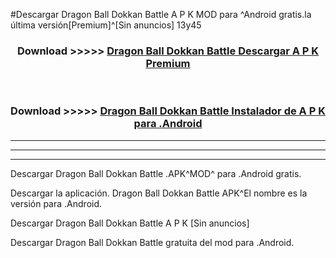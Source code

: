 #Descargar Dragon Ball Dokkan Battle  A P K MOD para ^Android gratis.la última versión[Premium]^[Sin anuncios] 13y45



<div align="center">
<h3>Download >>>>> <a href="https://es-web.web.app/?es= Dragon Ball Dokkan Battle ">Dragon Ball Dokkan Battle  Descargar A P K Premium</a></h3><br>

<h3>Download >>>>> <a href="https://es-web.web.app/?es= Dragon Ball Dokkan Battle ">Dragon Ball Dokkan Battle  Instalador de A P K para .Android</a></h3>
</div>


----------------------------------------------------------

----------------------------------------------------------

----------------------------------------------------------

Descargar Dragon Ball Dokkan Battle  .APK^MOD^ para .Android gratis.

Descargar la aplicación. Dragon Ball Dokkan Battle  APK^El nombre es la versión para .Android.

Descargar Dragon Ball Dokkan Battle  A P K [Sin anuncios]

Descargar Dragon Ball Dokkan Battle  gratuita del mod para .Android.